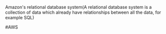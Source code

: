 Amazon's relational database system(A relational database system is a collection of data which already have relationships between all the data, for example SQL)

#AWS 
